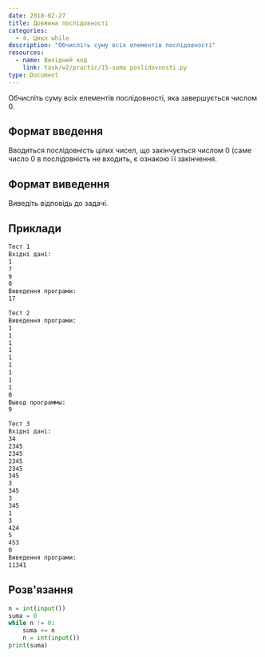 ```yaml
---
date: 2018-02-27
title: Довжина послідовності
categories:
  - 4. Цикл while
description: "Обчисліть суму всіх елементів послідовності"
resources:
  - name: Вихідний код
    link: task/w2/practic/15-suma poslidovnosti.py
type: Document
---
```


Обчисліть суму всіх елементів послідовності, яка завершується числом 0.

## Формат введення

Вводиться послідовність цілих чисел, що закінчується числом 0 (саме число 0 в послідовність не входить, є ознакою її закінчення.
 
## Формат виведення

Виведіть відповідь до задачі.

## Приклади

```bash
Тест 1
Вхідні дані:
1
7
9
0
Виведення програми:
17

Тест 2
Виведення програми:
1
1
1
1
1
1
1
1
1
0
Вывод программы:
9

Тест 3
Вхідні дані:
34
2345
2345
2345
2345
345
3
345
3
345
1
3
424
5
453
0
Виведення програми:
11341
```

## Розв'язання

```python
n = int(input())
suma = 0
while n != 0:
    suma += n
    n = int(input())
print(suma)
```